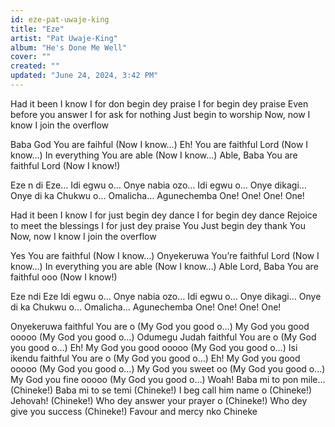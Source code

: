 ```yaml
---
id: eze-pat-uwaje-king
title: "Eze"
artist: "Pat Uwaje-King"
album: "He's Done Me Well"
cover: ""
created: ""
updated: "June 24, 2024, 3:42 PM"
---
```


Had it been I know
I for don begin dey praise
I for begin dey praise
Even before you answer
I for ask for nothing
Just begin to worship
Now, now I know
I join the overflow

Baba God You are faihful
(Now I know…)
Eh! You are faithful Lord
(Now I know…)
In everything You are able
(Now I know…)
Able, Baba You are faithful Lord
(Now I know!)

Eze n di Eze…
Idi egwu o…
Onye nabia ozo…
Idi egwu o…
Onye dikagi…
Onye di ka Chukwu o…
Omalicha…
Agunechemba One! One! One! One!

Had it been I know
I for just begin dey dance
I for begin dey dance
Rejoice to meet the blessings
I for just dey praise You
Just begin dey thank You
Now, now I know
I join the overflow

Yes You are faithful
(Now I know…)
Onyekeruwa You’re faithful Lord
(Now I know…)
In everything you are able
(Now I know…)
Able Lord, Baba You are faithful ooo
(Now I know!)

Eze ndi Eze
Idi egwu o…
Onye nabia ozo…
Idi egwu o…
Onye dikagi…
Onye di ka Chukwu o…
Omalicha…
Agunechemba One! One! One! One!

Onyekeruwa faithful You are o
(My God you good o…)
My God you good ooooo
(My God you good o…)
Odumegu Judah faithful You are o
(My God you good o…)
Eh! My God you good ooooo
(My God you good o…)
Isi ikendu faithful You are o
(My God you good o…)
Eh! My God you good ooooo
(My God you good o…)
My God you sweet oo
(My God you good o…)
My God you fine ooooo
(My God you good o…)
Woah! Baba mi to pon mile…
(Chineke!)
Baba mi to se temi
(Chineke!)
I beg call him name o
(Chineke!)
Jehovah!
(Chineke!)
Who dey answer your prayer o
(Chineke!)
Who dey give you success
(Chineke!)
Favour and mercy nko
Chineke
